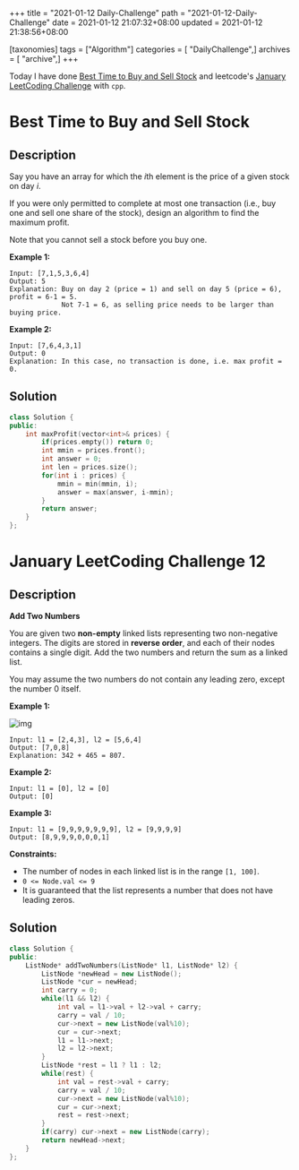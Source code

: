 +++
title = "2021-01-12 Daily-Challenge"
path = "2021-01-12-Daily-Challenge"
date = 2021-01-12 21:07:32+08:00
updated = 2021-01-12 21:38:56+08:00

[taxonomies]
tags = ["Algorithm"]
categories = [ "DailyChallenge",]
archives = [ "archive",]
+++

Today I have done [Best Time to Buy and Sell Stock](https://leetcode.com/problems/best-time-to-buy-and-sell-stock/) and leetcode's [January LeetCoding Challenge](https://leetcode.com/explore/challenge/card/january-leetcoding-challenge-2021/580/week-2-january-8th-january-14th/3600/) with `cpp`.

<!-- more -->

# Best Time to Buy and Sell Stock

## Description

Say you have an array for which the *i*th element is the price of a given stock on day *i*.

If you were only permitted to complete at most one transaction (i.e., buy one and sell one share of the stock), design an algorithm to find the maximum profit.

Note that you cannot sell a stock before you buy one.

**Example 1:**

```
Input: [7,1,5,3,6,4]
Output: 5
Explanation: Buy on day 2 (price = 1) and sell on day 5 (price = 6), profit = 6-1 = 5.
             Not 7-1 = 6, as selling price needs to be larger than buying price.
```

**Example 2:**

```
Input: [7,6,4,3,1]
Output: 0
Explanation: In this case, no transaction is done, i.e. max profit = 0.
```

## Solution

``` cpp
class Solution {
public:
    int maxProfit(vector<int>& prices) {
        if(prices.empty()) return 0;
        int mmin = prices.front();
        int answer = 0;
        int len = prices.size();
        for(int i : prices) {
            mmin = min(mmin, i);
            answer = max(answer, i-mmin);
        }
        return answer;
    }
};
```

# January LeetCoding Challenge 12

## Description

**Add Two Numbers**

You are given two **non-empty** linked lists representing two non-negative integers. The digits are stored in **reverse order**, and each of their nodes contains a single digit. Add the two numbers and return the sum as a linked list.

You may assume the two numbers do not contain any leading zero, except the number 0 itself.

 

**Example 1:**

![img](https://assets.leetcode.com/uploads/2020/10/02/addtwonumber1.jpg)

```
Input: l1 = [2,4,3], l2 = [5,6,4]
Output: [7,0,8]
Explanation: 342 + 465 = 807.
```

**Example 2:**

```
Input: l1 = [0], l2 = [0]
Output: [0]
```

**Example 3:**

```
Input: l1 = [9,9,9,9,9,9,9], l2 = [9,9,9,9]
Output: [8,9,9,9,0,0,0,1]
```

**Constraints:**

- The number of nodes in each linked list is in the range `[1, 100]`.
- `0 <= Node.val <= 9`
- It is guaranteed that the list represents a number that does not have leading zeros.

## Solution

``` cpp
class Solution {
public:
    ListNode* addTwoNumbers(ListNode* l1, ListNode* l2) {
        ListNode *newHead = new ListNode();
        ListNode *cur = newHead;
        int carry = 0;
        while(l1 && l2) {
            int val = l1->val + l2->val + carry;
            carry = val / 10;
            cur->next = new ListNode(val%10);
            cur = cur->next;
            l1 = l1->next;
            l2 = l2->next;
        }
        ListNode *rest = l1 ? l1 : l2;
        while(rest) {
            int val = rest->val + carry;
            carry = val / 10;
            cur->next = new ListNode(val%10);
            cur = cur->next;
            rest = rest->next;
        }
        if(carry) cur->next = new ListNode(carry);
        return newHead->next;
    }
};
```
